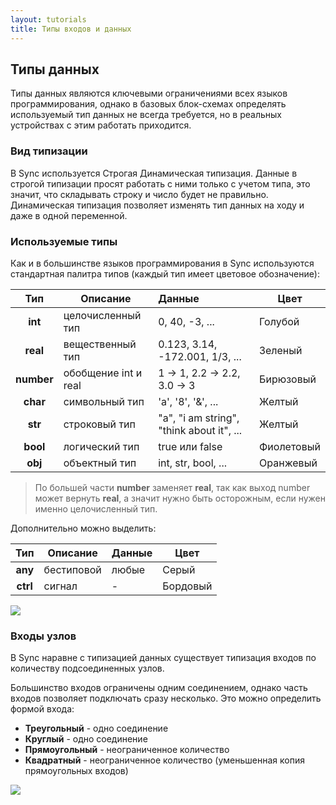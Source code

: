 ```yaml
---
layout: tutorials
title: Типы входов и данных 
---
```

## Типы данных

Типы данных являются ключевыми ограничениями всех языков программирования, однако в базовых блок-схемах определять
используемый тип данных не всегда требуется, но в реальных устройствах с этим работать приходится.

### Вид типизации

В Sync используется Строгая Динамическая типизация. Данные в строгой типизации просят
работать с ними только с учетом типа, это значит, что складывать строку и число будет
не правильно. Динамическая типизация позволяет изменять тип данных на ходу и даже в одной
переменной.

### Используемые типы

Как и в большинстве языков программирования в Sync используются стандартная палитра
типов (каждый тип имеет цветовое обозначение):

| Тип | Описание | Данные | Цвет |
| :---: | --- | :--- | --- |
| **int** | целочисленный тип | 0, 40, -3, ... | Голубой |
| **real** | вещественный тип | 0.123, 3.14, -172.001, 1/3, ... | Зеленый |
| **number** | обобщение int и real | 1 → 1, 2.2 → 2.2, 3.0 → 3 | Бирюзовый |
| **char** | символьный тип | 'a', '8', '&', ... | Желтый |
| **str** | строковый тип | "a", "i am string", "think about it", ... | Желтый |
| **bool** | логический тип | true или false | Фиолетовый |
| **obj** | объектный тип | int, str, bool, ... | Оранжевый |

> По большей части **number** заменяет **real**, так как выход number может вернуть **real**, 
 а значит нужно быть осторожным, если нужен именно целочисленный тип.

Дополнительно можно выделить:

| Тип | Описание | Данные | Цвет |
| :---: | --- | :--- | --- |
| **any** | бестиповой | любые | Серый |
| **ctrl** | сигнал | - | Бордовый |

<img src="{{site.baseurl}}/resources/types/01_types_colors.png"/>

### Входы узлов

В Sync наравне с типизацией данных существует типизация входов по количеству подсоединенных узлов.

Большинство входов ограничены одним соединением, однако часть входов позволяет подключать сразу несколько. Это
можно определить формой входа:

- **Треугольный** - одно соединение
- **Круглый** - одно соединение
- **Прямоугольный** - неограниченное количество
- **Квадратный** - неограниченное количество (уменьшенная копия прямоугольных входов)

<img src="{{site.baseurl}}/resources/types/02_multiple_inputs.png"/>

[index]: {{site.baseurl}}/index
[tutorials]: {{site.baseurl}}/tutorials#content
[drawio]: https://app.diagrams.net/?splash=0&libs=0&clibs=Uhttps://raw.githubusercontent.com/octo-gone/sync-execution/master/resources/base.drawio;Uhttps://raw.githubusercontent.com/octo-gone/sync-execution/master/resources/structure.drawio
[replit]: https://repl.it/@mr_zed/sync-execution#script.drawio